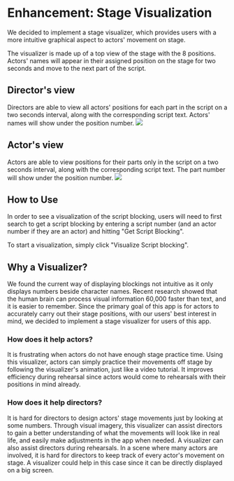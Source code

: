 # Enhancement: Stage Visualization
We decided to implement a stage visualizer, which provides users with a more intuitive graphical aspect to actors' movement on stage.

The visualizer is made up of a top view of the stage with the 8 positions. Actors' names will appear in their assigned position on the stage for two seconds and move to the next part of the script.

## Director's view
Directors are able to view all actors' positions for each part in the script on a two seconds interval, along with the corresponding script text. Actors' names will show under the position number. 
![](https://i.imgur.com/WoHGvYj.jpg)

## Actor's view
Actors are able to view positions for their parts only in the script on a two seconds interval, along with the corresponding script text. The part number will show under the position number.
![](https://i.imgur.com/8B6yw1l.jpg)

## How to Use
In order to see a visualization of the script blocking, users will need to first search to get a script blocking by entering a script number (and an actor number if they are an actor) and hitting "Get Script Blocking". 

To start a visualization, simply click "Visualize Script blocking".

## Why a Visualizer?
We found the current way of displaying blockings not intuitive as it only displays numbers beside character names. Recent research showed that the human brain can process visual information 60,000 faster than text, and it is easier to remember. Since the primary goal of this app is for actors to accurately carry out their stage positions, with our users' best interest in mind, we decided to implement a stage visualizer for users of this app.

### How does it help actors?
It is frustrating when actors do not have enough stage practice time. Using this visualizer, actors can simply practice their movements off stage by following the visualizer's animation, just like a video tutorial. It improves efficiency during rehearsal since actors would come to rehearsals with their positions in mind already.


### How does it help directors?
It is hard for directors to design actors' stage movements just by looking at some numbers. Through visual imagery, this visualizer can assist directors to gain a better understanding of what the movements will look like in real life, and easily make adjustments in the app when needed. A visualizer can also assist directors during rehearsals. In a scene where many actors are involved, it is hard for directors to keep track of every actor's movement on stage. A visualizer could help in this case since it can be directly displayed on a big screen.
